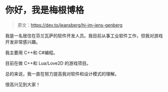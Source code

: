 # 你好，我是梅根博格

> 原文：<https://dev.to/jeansberg/hi-im-jens-genberg>

我是一名居住在芬兰瓦萨的软件开发人员。我目前从事工业软件工作，但我对游戏开发非常感兴趣。

我主要用 C++和 C#编程。

目前在做 C++和 Lua/Love2D 的游戏项目。

总的来说，我一直在努力提高我对软件和设计模式的理解。

很高兴见到大家！